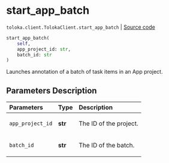 # start_app_batch
`toloka.client.TolokaClient.start_app_batch` | [Source code](https://github.com/Toloka/toloka-kit/blob/v1.1.0.post1/src/client/__init__.py#L3844)

```python
start_app_batch(
    self,
    app_project_id: str,
    batch_id: str
)
```

Launches annotation of a batch of task items in an App project.

## Parameters Description

| Parameters | Type | Description |
| :----------| :----| :-----------|
`app_project_id`|**str**|<p>The ID of the project.</p>
`batch_id`|**str**|<p>The ID of the batch.</p>
